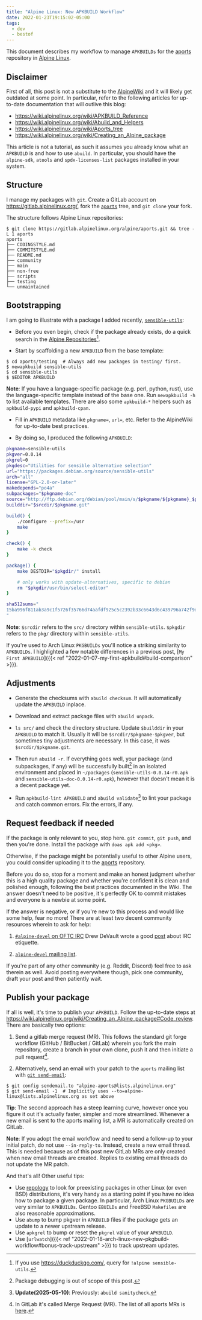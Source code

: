 ```yaml
---
title: "Alpine Linux: New APKBUILD Workflow"
date: 2022-01-23T19:15:02-05:00
tags:
  - dev
  - bestof
---
```


This document describes my workflow to manage `APKBUILDs` for the
[aports][aports] repository in [Alpine Linux][alpine-linux].


## Disclaimer

First of all, this post is not a substitute to the [AlpineWiki][alpine-wiki]
and it will likely get outdated at some point. In particular, refer to the
following articles for up-to-date documentation that will outlive this blog:

- https://wiki.alpinelinux.org/wiki/APKBUILD_Reference
- https://wiki.alpinelinux.org/wiki/Abuild_and_Helpers
- https://wiki.alpinelinux.org/wiki/Aports_tree
- https://wiki.alpinelinux.org/wiki/Creating_an_Alpine_package

This article is not a tutorial, as such it assumes you already know what an
`APKBUILD` is and how to use `abuild`. In particular, you should have the
`alpine-sdk`, `atools` and `spdx-licenses-list` packages installed in your
system.

## Structure

I manage my packages with `git`. Create a GitLab account on
https://gitlab.alpinelinux.org/, fork the [`aports`][aports] tree, and `git
clone` your fork.

The structure follows Alpine Linux repositories:

```
$ git clone https://gitlab.alpinelinux.org/alpine/aports.git && tree -L 1 aports
aports
├── CODINGSTYLE.md
├── COMMITSTYLE.md
├── README.md
├── community
├── main
├── non-free
├── scripts
├── testing
└── unmaintained
```

## Bootstrapping

I am going to illustrate with a package I added recently, [`sensible-utils`][sensible-utils]:

- Before you even begin, check if the package already exists, do a quick search in the [Alpine Repositories](https://pkgs.alpinelinux.org/packages?name=sensible%2Dutils)[^1].

- Start by scaffolding a new `APKBUILD` from the base template:

```shell
$ cd aports/testing  # Always add new packages in testing/ first.
$ newapkbuild sensible-utils
$ cd sensible-utils
$ $EDITOR APKBUILD
```

**Note**: If you have a language-specific package (e.g. perl, python, rust),
use the language-specific template instead of the base one. Run `newapkbuild
-h` to list available templates. There are also some `apkbuild-*` helpers such
as `apkbuild-pypi` and `apkbuild-cpan`.

- Fill in `APKBUILD` metadata like `pkgname=`, `url=`, etc. Refer to the AlpineWiki for up-to-date best practices.

- By doing so, I produced the following `APKBUILD`:

```bash
pkgname=sensible-utils
pkgver=0.0.14
pkgrel=0
pkgdesc="Utilities for sensible alternative selection"
url="https://packages.debian.org/source/sensible-utils"
arch="all"
license="GPL-2.0-or-later"
makedepends="po4a"
subpackages="$pkgname-doc"
source="http://ftp.debian.org/debian/pool/main/s/$pkgname/${pkgname}_$pkgver.tar.xz"
builddir="$srcdir/$pkgname.git"

build() {
	./configure --prefix=/usr
	make
}

check() {
	make -k check
}

package() {
	make DESTDIR="$pkgdir/" install

	# only works with update-alternatives, specific to debian
	rm "$pkgdir/usr/bin/select-editor"
}

sha512sums="
15ba996f811ab3a9c1f5726f35766d74aafdf925c5c2392b33c6643d6c439796a742f9d0f4625c79de640e6b5e4a6a032b768eb1bc4ac31b448f9767b0ceed44  sensible-utils_0.0.14.tar.xz
"
```

**Note**: `$srcdir` refers to the `src/` directory within `sensible-utils`. `$pkgdir`
refers to the `pkg/` directory within `sensible-utils`.

If you're used to Arch Linux `PKGBUILDs` you'll notice a striking similarity to
`APKBUILDs`. I highlighted a few notable differences in a previous post, [`My
First APKBUILD`]({{< ref "2022-01-07-my-first-apkbuild#build-comparison" >}}).

## Adjustments

- Generate the checksums with `abuild checksum`. It will automatically update the `APKBUILD` inplace.

- Download and extract package files with `abuild unpack`.

- `ls src/` and check the directory structure. Update `$builddir` in your
  `APKBUILD` to match it. Usually it will be `$srcdir/$pkgname-$pkgver`, but
  sometimes tiny adjustments are necessary. In this case, it was
  `$srcdir/$pkgname.git`.

- Then run `abuild -r`. If everything goes well, your package (and subpackages,
  if any) will be successfully built[^2] in an isolated environment and placed
  in `~/packages` (`sensible-utils-0.0.14-r0.apk` and
  `sensible-utils-doc-0.0.14-r0.apk`), however that doesn't mean it is a decent
  package yet.

- Run `apkbuild-lint APKBUILD` and `abuild validate`[^4] to lint your package
  and catch common errors. Fix the errors, if any.

## Request feedback if needed

If the package is only relevant to you, stop here. `git commit`, `git push`, and then you're done. Install the package with `doas apk add <pkg>`.

Otherwise, if the package might be potentially useful to other Alpine users, you could consider uploading it to the [aports][aports] repository.

Before you do so, stop for a moment and make an honest judgment whether this is a high quality package and whether you're confident it is clean and polished enough, following the best practices documented in the Wiki. The answer doesn't need to be positive, it's perfectly OK to commit mistakes and everyone is a newbie at some point.

If the answer is negative, or if you're new to this process and would like some help, fear no more! There are at least two decent community resources wherein to ask for help:

1. [`#alpine-devel` on OFTC IRC](https://wiki.alpinelinux.org/wiki/Alpine_Linux:IRC) Drew DeVault wrote a good [post](https://drewdevault.com/2021/11/24/A-philosophy-for-instant-messaging.html) about IRC etiquette.

2. [`alpine-devel` mailing list](https://wiki.alpinelinux.org/wiki/Alpine_Linux:Mailing_lists).

If you're part of any other community (e.g. Reddit, Discord) feel free to ask therein as well. Avoid posting everywhere though, pick one community, draft your post and then patiently wait.

## Publish your package

If all is well, it's time to publish your `APKBUILD`. Follow the up-to-date
steps at
https://wiki.alpinelinux.org/wiki/Creating_an_Alpine_package#Code_review. There are basically two options:

1. Send a gitlab merge request (MR). This follows the standard git forge workflow
   (GitHub / BitBucket / GitLab) wherein you fork the main repository, create
   a branch in your own clone, push it and then initiate a pull request[^3].

2. Alternatively, send an email with your patch to the `aports` mailing list
   with [`git send-email`][git-send-email]:

```shell
$ git config sendemail.to "alpine-aports@lists.alpinelinux.org"
$ git send-email -1  # Implicitly uses --to=alpine-linux@lists.alpinelinux.org as set above
```

**Tip**: The second approach has a steep learning curve, however once you
figure it out it's actually faster, simpler and more streamlined. Whenever
a new email is sent to the aports mailing list, a MR is automatically created
on GitLab.

**Note**: If you adopt the email workflow and need to send a follow-up to your
initial patch, do not use `--in-reply-to`. Instead, create a new email thread.
This is needed because as of this post new GitLab MRs are only created when new
email threads are created. Replies to existing email threads do not update the
MR patch.

And that's all! Other useful tips:

- Use [repology][repology] to look for preexisting packages in other Linux (or even BSD) distributions, it's very handy as a starting point if you have no idea how to package a given package. In particular, Arch Linux `PKGBUILDs` are very similar to `APKBUILDs`. Gentoo `EBUILDs` and FreeBSD `Makefiles` are also reasonable approximations.
- Use `abump` to bump pkgver in `APKBUILD` files if the package gets an update to a newer upstream release.
- Use `apkgrel` to bump or reset the `pkgrel` value of your `APKBUILD`.
- Use [`urlwatch`]({{< ref "2022-01-18-arch-linux-new-pkgbuild-workflow#bonus-track-upstream" >}}) to track upstream updates.

[alpine-linux]: https://alpinelinux.org/
[alpine-wiki]: https://wiki.alpinelinux.org/wiki/Main_Page
[aports]: https://gitlab.alpinelinux.org/alpine/aports
[git-send-email]: https://git-send-email.io/
[repology]: https://repology.org/
[sensible-utils]: https://packages.debian.org/source/sensible-utils

[^1]: If you use https://duckduckgo.com/, query for `!alpine sensible-utils`.
[^2]: Package debugging is out of scope of this post.
[^3]: In GitLab it's called Merge Request (MR). The list of all aports MRs is [here](https://gitlab.alpinelinux.org/alpine/aports/-/merge_requests).
[^4]: **Update(2025-05-10)**: Previously: `abuild sanitycheck`.
